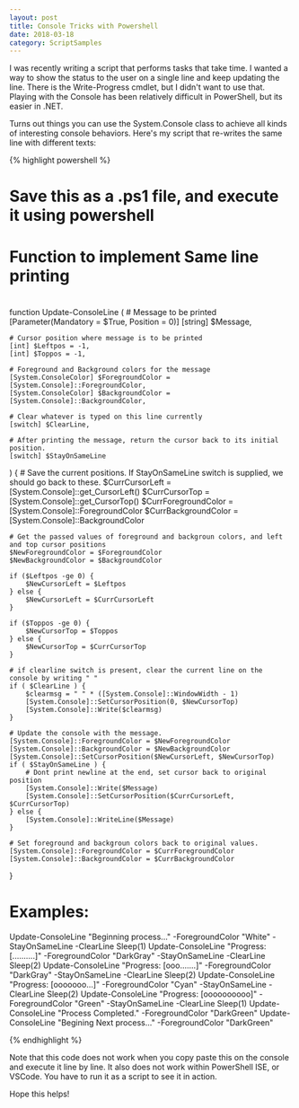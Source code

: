 ```yaml
---
layout: post
title: Console Tricks with Powershell
date: 2018-03-18
category: ScriptSamples
---
```


I was recently writing a script that performs tasks that take time. I wanted a way to show the status to the user on a single line and keep updating the line. There is the Write-Progress cmdlet, but I didn't want to use that. Playing with the Console has been relatively difficult in PowerShell, but its easier in .NET. 

Turns out things you can use the System.Console class to achieve all kinds of interesting console behaviors. Here's my script that re-writes the same line with different texts:


{% highlight powershell %}

# Save this as a .ps1 file, and execute it using powershell

#
# Function to implement Same line printing
#
function Update-ConsoleLine ( 
    # Message to be printed
    [Parameter(Mandatory = $True, Position = 0)] 
    [string] $Message,

    # Cursor position where message is to be printed
    [int] $Leftpos = -1,
    [int] $Toppos = -1,

    # Foreground and Background colors for the message
    [System.ConsoleColor] $ForegroundColor = [System.Console]::ForegroundColor,
    [System.ConsoleColor] $BackgroundColor = [System.Console]::BackgroundColor,
    
    # Clear whatever is typed on this line currently
    [switch] $ClearLine,

    # After printing the message, return the cursor back to its initial position.
    [switch] $StayOnSameLine
) 
{
    # Save the current positions. If StayOnSameLine switch is supplied, we should go back to these.
    $CurrCursorLeft = [System.Console]::get_CursorLeft()
    $CurrCursorTop = [System.Console]::get_CursorTop()
    $CurrForegroundColor = [System.Console]::ForegroundColor
    $CurrBackgroundColor = [System.Console]::BackgroundColor

    
    # Get the passed values of foreground and backgroun colors, and left and top cursor positions
    $NewForegroundColor = $ForegroundColor
    $NewBackgroundColor = $BackgroundColor

    if ($Leftpos -ge 0) {
        $NewCursorLeft = $Leftpos
    } else {
        $NewCursorLeft = $CurrCursorLeft
    }

    if ($Toppos -ge 0) {
        $NewCursorTop = $Toppos
    } else {
        $NewCursorTop = $CurrCursorTop
    }

    # if clearline switch is present, clear the current line on the console by writing " "
    if ( $ClearLine ) {                        
        $clearmsg = " " * ([System.Console]::WindowWidth - 1)  
        [System.Console]::SetCursorPosition(0, $NewCursorTop)
        [System.Console]::Write($clearmsg)            
    }

    # Update the console with the message.
    [System.Console]::ForegroundColor = $NewForegroundColor
    [System.Console]::BackgroundColor = $NewBackgroundColor    
    [System.Console]::SetCursorPosition($NewCursorLeft, $NewCursorTop)
    if ( $StayOnSameLine ) { 
        # Dont print newline at the end, set cursor back to original position
        [System.Console]::Write($Message)
        [System.Console]::SetCursorPosition($CurrCursorLeft, $CurrCursorTop)
    } else {
        [System.Console]::WriteLine($Message)
    }    

    # Set foreground and backgroun colors back to original values.
    [System.Console]::ForegroundColor = $CurrForegroundColor
    [System.Console]::BackgroundColor = $CurrBackgroundColor

}

# Examples:
Update-ConsoleLine "Beginning process..." -ForegroundColor "White" -StayOnSameLine -ClearLine
Sleep(1)
Update-ConsoleLine "Progress: [..........]" -ForegroundColor "DarkGray" -StayOnSameLine -ClearLine
Sleep(2)
Update-ConsoleLine "Progress: [ooo.......]" -ForegroundColor "DarkGray" -StayOnSameLine -ClearLine
Sleep(2)
Update-ConsoleLine "Progress: [ooooooo...]" -ForegroundColor "Cyan" -StayOnSameLine -ClearLine
Sleep(2)
Update-ConsoleLine "Progress: [oooooooooo]" -ForegroundColor "Green" -StayOnSameLine -ClearLine
Sleep(1)
Update-ConsoleLine "Process Completed." -ForegroundColor "DarkGreen"
Update-ConsoleLine "Begining Next process..." -ForegroundColor "DarkGreen"

{% endhighlight %}

Note that this code does not work when you copy paste this on the console and execute it line by line. It also does not work within PowerShell ISE, or VSCode. You have to run it as a script to see it in action.

Hope this helps!
